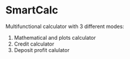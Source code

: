 # SmartCalc

Multifunctional calculator with 3 different modes:

1. Mathematical and plots calculator
2. Credit calculator
3. Deposit profit calulator
